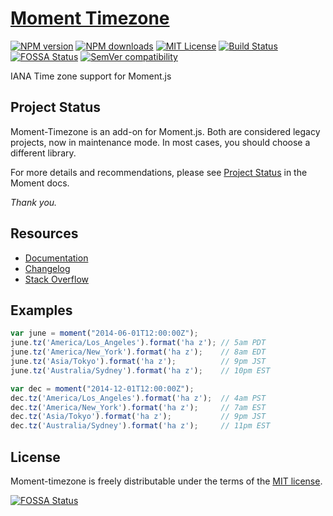 # [Moment Timezone](http://momentjs.com/timezone/)

[![NPM version][npm-version-image]][npm-url]
[![NPM downloads][npm-downloads-image]][npm-download-url]
[![MIT License][license-image]][license-url]
[![Build Status][travis-image]][travis-url]
[![FOSSA Status][fossa-badge-image]][fossa-badge-url]
[![SemVer compatibility][semver-image]][semver-url]

IANA Time zone support for Moment.js

## Project Status

Moment-Timezone is an add-on for Moment.js.  Both are considered legacy projects, now in maintenance mode.  In most cases, you should choose a different library.

For more details and recommendations, please see [Project Status](https://momentjs.com/docs/#/-project-status/) in the Moment docs.

*Thank you.*

## Resources

- [Documentation](https://momentjs.com/timezone/docs/)
- [Changelog](changelog.md)
- [Stack Overflow](https://stackoverflow.com/questions/tagged/moment-timezone)

## Examples

```js
var june = moment("2014-06-01T12:00:00Z");
june.tz('America/Los_Angeles').format('ha z'); // 5am PDT
june.tz('America/New_York').format('ha z');    // 8am EDT
june.tz('Asia/Tokyo').format('ha z');          // 9pm JST
june.tz('Australia/Sydney').format('ha z');    // 10pm EST

var dec = moment("2014-12-01T12:00:00Z");
dec.tz('America/Los_Angeles').format('ha z');  // 4am PST
dec.tz('America/New_York').format('ha z');     // 7am EST
dec.tz('Asia/Tokyo').format('ha z');           // 9pm JST
dec.tz('Australia/Sydney').format('ha z');     // 11pm EST
```

## License

Moment-timezone is freely distributable under the terms of the [MIT license][license-url].

[![FOSSA Status][fossa-large-image]][fossa-large-url]


[license-image]: https://img.shields.io/badge/license-MIT-blue.svg?style=flat
[license-url]: LICENSE

[npm-url]: https://npmjs.org/package/moment-timezone
[npm-version-image]: https://img.shields.io/npm/v/moment-timezone.svg?style=flat

[npm-downloads-image]: https://img.shields.io/npm/dm/moment-timezone.svg?style=flat
[npm-download-url]: https://npmcharts.com/compare/moment-timezone?minimal=true

[travis-url]: https://travis-ci.org/moment/moment-timezone
[travis-image]: https://img.shields.io/travis/moment/moment-timezone/develop.svg?style=flat

[fossa-badge-image]: https://app.fossa.io/api/projects/git%2Bhttps%3A%2F%2Fgithub.com%2Fmoment%2Fmoment-timezone.svg?type=shield
[fossa-badge-url]: https://app.fossa.io/projects/git%2Bhttps%3A%2F%2Fgithub.com%2Fmoment%2Fmoment-timezone?ref=badge_shield

[fossa-large-image]: https://app.fossa.io/api/projects/git%2Bhttps%3A%2F%2Fgithub.com%2Fmoment%2Fmoment-timezone.svg?type=large
[fossa-large-url]: https://app.fossa.io/projects/git%2Bhttps%3A%2F%2Fgithub.com%2Fmoment%2Fmoment-timezone?ref=badge_large

[semver-image]: https://api.dependabot.com/badges/compatibility_score?dependency-name=moment-timezone&package-manager=npm_and_yarn&version-scheme=semver
[semver-url]: https://dependabot.com/compatibility-score.html?dependency-name=moment-timezone&package-manager=npm_and_yarn&version-scheme=semver
